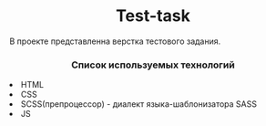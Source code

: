 <h1 align="center">Test-task</h1>

<p>В проекте представленна верстка тестового задания.</p>

<h3 align="center">Список используемых технологий</h3>
<li>HTML</li>
<li>CSS</li>
<li>SCSS(препроцессор) - диалект языка-шаблонизатора SASS</li>
<li>JS</li>

